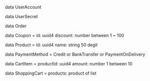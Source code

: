data UserAccount

data UserSecret


data Order


data Coupon = 
  id: uuid4
  discount: number between 1 ~ 100



data  Product = 
  id: uuid4
  name: string 50 degit



data PaymentMethod = 
  Credit
  or BankTransfer
  or PaymentOnDelivery


data CartItem = 
  productId: uuid4
  amount: number 1 between 10

data ShoppingCart = 
  products: product of list